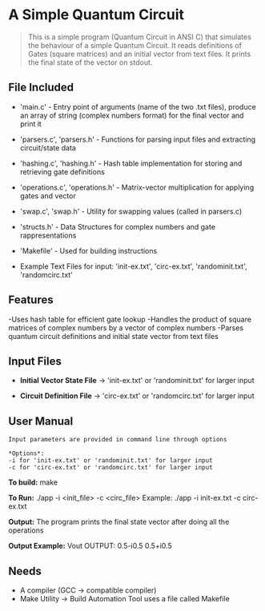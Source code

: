 # A Simple Quantum Circuit

> This is a simple program (Quantum Circuit in ANSI C) that simulates the behaviour of a simple Quantum Circuit. It reads definitions of Gates (square matrices) and an initial vector from text files. It prints the final state of the vector on stdout.

## File Included
- 'main.c' - Entry point of arguments (name of the two .txt files), produce an array of string (complex numbers format) for the final vector and print it

- 'parsers.c', 'parsers.h' - Functions for parsing input files and extracting circuit/state data

- 'hashing.c', 'hashing.h' - Hash table implementation for storing and retrieving gate definitions

- 'operations.c', 'operations.h' - Matrix-vector multiplication for applying gates and vector

- 'swap.c', 'swap.h' - Utility for swapping values (called in parsers.c)

- 'structs.h' - Data Structures for complex numbers and gate rappresentations

- 'Makefile' - Used for building instructions

- Example Text Files for input: 'init-ex.txt', 'circ-ex.txt', 'randominit.txt', 'randomcirc.txt'

## Features
-Uses hash table for efficient gate lookup
-Handles the product of square matrices of complex numbers by a vector of complex numbers
-Parses quantum circuit definitions and initial state vector from text files

## Input Files

- **Initial Vector State File** -> 'init-ex.txt' or 'randominit.txt' for larger input

- **Circuit Definition File** -> 'circ-ex.txt' or 'randomcirc.txt' for larger input


## User Manual

    Input parameters are provided in command line through options

    *Options*: 
    -i for 'init-ex.txt' or 'randominit.txt' for larger input
    -c for 'circ-ex.txt' or 'randomcirc.txt' for larger input

**To build:**
    make

**To Run:**
    ./app -i <init_file> -c <circ_file> 
    Example: ./app -i init-ex.txt -c circ-ex.txt

**Output:**
    The program prints the final state vector after doing all the operations

**Output Example:**
    Vout OUTPUT:
    0.5-i0.5
    0.5+i0.5    

## Needs
- A compiler (GCC -> compatible compiler)
- Make Utility -> Build Automation Tool uses a file called Makefile


